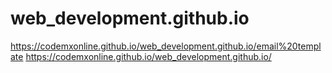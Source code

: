 # web_development.github.io

 https://codemxonline.github.io/web_development.github.io/email%20template
 https://codemxonline.github.io/web_development.github.io/


